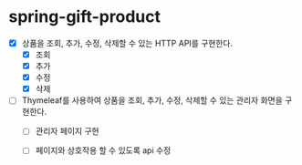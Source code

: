 # spring-gift-product
- [x] 상품을 조회, 추가, 수정, 삭제할 수 있는 HTTP API를 구현한다.
  - [x] 조회
  - [x] 추가
  - [x] 수정
  - [x] 삭제
- [ ] Thymeleaf를 사용하여 상품을 조회, 추가, 수정, 삭제할 수 있는 관리자 화면을 구현한다.
  - [ ] 관리자 페이지 구현
  - [ ] 페이지와 상호작용 할 수 있도록 api 수정

